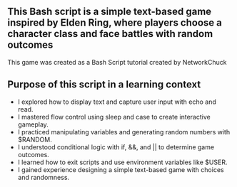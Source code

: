 ## This Bash script is a simple text-based game inspired by Elden Ring, where players choose a character class and face battles with random outcomes

This game was created as a Bash Script tutorial created by NetworkChuck

## Purpose of this script in a learning context

- I explored how to display text and capture user input with echo and read.
- I mastered flow control using sleep and case to create interactive gameplay.
- I practiced manipulating variables and generating random numbers with $RANDOM.
- I understood conditional logic with if, &&, and || to determine game outcomes.
- I learned how to exit scripts and use environment variables like $USER.
- I gained experience designing a simple text-based game with choices and randomness.

